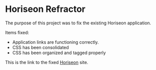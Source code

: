# Horiseon Refractor

The purpose of this project was to fix the existing Horiseon application. 

Items fixed:

- Application links are functioning correctly.
- CSS has been consolidated
- CSS has been organized and tagged properly
  

This is the link to the fixed [Horiseon](https://adamjflynn.github.io/horiseon-refractor/) site.

